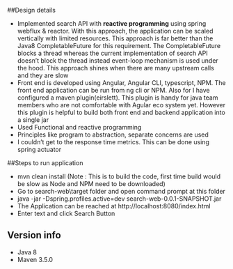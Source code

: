 
##Design details
<ul>
<li>
Implemented search API with <b>reactive programming</b> using spring webflux & reactor. 
With this approach, the application can be scaled vertically with limited resources.
This approach is far better than the Java8 CompletableFuture for this requirement. 
The CompletableFuture blocks a thread whereas the current implementation of search API doesn’t block the thread instead event-loop mechanism is used under the hood.
This approach shines when there are many upstream calls and they are slow
</li>

<li>
Front end is developed using Angular, Angular CLI, typescript, NPM. 
The front end application can be run from ng cli or NPM. 
Also for I have configured a maven plugin(eirslett). 
This plugin is handy for java team members who are not comfortable with Agular eco system yet. 
However this plugin is helpful to build both front end and backend application into a single jar
</li>

<li>Used Functional and reactive programming</li>

<li>Principles like program to abstraction, separate concerns are used</li>

<li>I couldn’t get to the response time metrics. This can be done using spring actuator</li>
</ul>

##Steps to run application
<ul>
<li>mvn clean install (Note : This is to build the code, first time build would be slow as Node and NPM need to be downloaded)</li>
<li>Go to search-web\target folder and open command prompt at this folder</li>
<li>java -jar -Dspring.profiles.active=dev search-web-0.0.1-SNAPSHOT.jar</li>
<li>The Application can be reached at http://localhost:8080/index.html</li>
<li>Enter text and click Search Button </li>
</ul>

## Version info
<ul>
<li>Java 8</li>
<li>Maven 3.5.0</li>
</ul>
